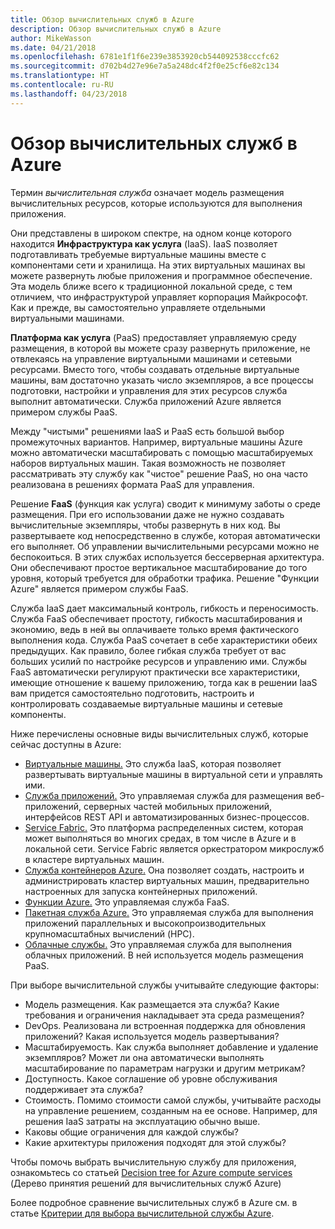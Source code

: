```yaml
---
title: Обзор вычислительных служб в Azure
description: Обзор вычислительных служб в Azure
author: MikeWasson
ms.date: 04/21/2018
ms.openlocfilehash: 6781e1f1f6e239e3853920cb544092538cccfc62
ms.sourcegitcommit: d702b4d27e96e7a5a248dc4f2f0e25cf6e82c134
ms.translationtype: HT
ms.contentlocale: ru-RU
ms.lasthandoff: 04/23/2018
---
```

# <a name="overview-of-azure-compute-options"></a>Обзор вычислительных служб в Azure

Термин *вычислительная служба* означает модель размещения вычислительных ресурсов, которые используются для выполнения приложения. 

Они представлены в широком спектре, на одном конце которого находится **Инфраструктура как услуга** (IaaS). IaaS позволяет подготавливать требуемые виртуальные машины вместе с компонентами сети и хранилища. На этих виртуальных машинах вы можете развернуть любые приложения и программное обеспечение. Эта модель ближе всего к традиционной локальной среде, с тем отличием, что инфраструктурой управляет корпорация Майкрософт. Как и прежде, вы самостоятельно управляете отдельными виртуальными машинами.  

**Платформа как услуга** (PaaS) предоставляет управляемую среду размещения, в которой вы можете сразу развернуть приложение, не отвлекаясь на управление виртуальными машинами и сетевыми ресурсами. Вместо того, чтобы создавать отдельные виртуальные машины, вам достаточно указать число экземпляров, а все процессы подготовки, настройки и управления для этих ресурсов служба выполнит автоматически. Служба приложений Azure является примером службы PaaS.

Между "чистыми" решениями IaaS и PaaS есть большой выбор промежуточных вариантов. Например, виртуальные машины Azure можно автоматически масштабировать с помощью масштабируемых наборов виртуальных машин. Такая возможность не позволяет рассматривать эту службу как "чистое" решение PaaS, но она часто реализована в решениях формата PaaS для управления.

Решение **FaaS** (функция как услуга) сводит к минимуму заботы о среде размещения. При его использовании даже не нужно создавать вычислительные экземпляры, чтобы развернуть в них код. Вы развертываете код непосредственно в службе, которая автоматически его выполняет. Об управлении вычислительными ресурсами можно не беспокоиться. В этих службах используется бессерверная архитектура. Они обеспечивают простое вертикальное масштабирование до того уровня, который требуется для обработки трафика. Решение "Функции Azure" является примером службы FaaS.

Служба IaaS дает максимальный контроль, гибкость и переносимость. Служба FaaS обеспечивает простоту, гибкость масштабирования и экономию, ведь в ней вы оплачиваете только время фактического выполнения кода. Служба PaaS сочетает в себе характеристики обеих предыдущих. Как правило, более гибкая служба требует от вас больших усилий по настройке ресурсов и управлению ими. Службы FaaS автоматически регулируют практически все характеристики, имеющие отношение к вашему приложению, тогда как в решении IaaS вам придется самостоятельно подготовить, настроить и контролировать создаваемые виртуальные машины и сетевые компоненты.

Ниже перечислены основные виды вычислительных служб, которые сейчас доступны в Azure:

- [Виртуальные машины.](/azure/virtual-machines/) Это служба IaaS, которая позволяет развертывать виртуальные машины в виртуальной сети и управлять ими.
- [Служба приложений.](/azure/app-service/app-service-value-prop-what-is) Это управляемая служба для размещения веб-приложений, серверных частей мобильных приложений, интерфейсов REST API и автоматизированных бизнес-процессов.
- [Service Fabric.](/azure/service-fabric/service-fabric-overview) Это платформа распределенных систем, которая может выполняться во многих средах, в том числе в Azure и в локальной сети. Service Fabric является оркестратором микрослужб в кластере виртуальных машин. 
- [Служба контейнеров Azure.](/azure/container-service/container-service-intro) Она позволяет создать, настроить и администрировать кластер виртуальных машин, предварительно настроенных для запуска контейнерных приложений.
- [Функции Azure.](/azure/azure-functions/functions-overview) Это управляемая служба FaaS.
- [Пакетная служба Azure.](/azure/batch/batch-technical-overview) Это управляемая служба для выполнения приложений параллельных и высокопроизводительных крупномасштабных вычислений (HPC).
- [Облачные службы.](/azure/cloud-services/cloud-services-choose-me) Это управляемая служба для выполнения облачных приложений. В ней используется модель размещения PaaS. 

При выборе вычислительной службы учитывайте следующие факторы:

- Модель размещения. Как размещается эта служба? Какие требования и ограничения накладывает эта среда размещения? 
- DevOps. Реализована ли встроенная поддержка для обновления приложений? Какая используется модель развертывания?
- Масштабируемость. Как служба выполняет добавление и удаление экземпляров? Может ли она автоматически выполнять масштабирование по параметрам нагрузки и другим метрикам? 
- Доступность. Какое соглашение об уровне обслуживания поддерживает эта служба? 
- Стоимость. Помимо стоимости самой службы, учитывайте расходы на управление решением, созданным на ее основе. Например, для решения IaaS затраты на эксплуатацию обычно выше.
- Каковы общие ограничения для каждой службы? 
- Какие архитектуры приложения подходят для этой службы? 

Чтобы помочь выбрать вычислительную службу для приложения, ознакомьтесь со статьей [Decision tree for Azure compute services](./compute-decision-tree.md) (Дерево принятия решений для вычислительных служб Azure)

Более подробное сравнение вычислительных служб в Azure см. в статье [Критерии для выбора вычислительной службы Azure](./compute-comparison.md).